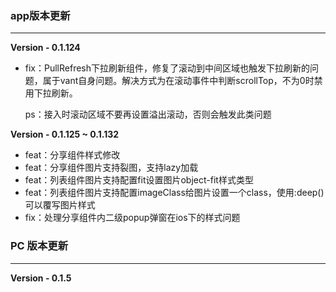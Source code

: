 ### app版本更新

------

**Version - 0.1.124**

- fix：PullRefresh下拉刷新组件，修复了滚动到中间区域也触发下拉刷新的问题，属于vant自身问题。解决方式为在滚动事件中判断scrollTop，不为0时禁用下拉刷新。

  ps：接入时滚动区域不要再设置溢出滚动，否则会触发此类问题



**Version - 0.1.125 ~ 0.1.132**
- feat：分享组件样式修改
- feat：分享组件图片支持裂图，支持lazy加载
- feat：列表组件图片支持配置fit设置图片object-fit样式类型
- feat：列表组件图片支持配置imageClass给图片设置一个class，使用:deep()可以覆写图片样式
- fix：处理分享组件内二级popup弹窗在ios下的样式问题



### PC 版本更新

------

**Version - 0.1.5** 